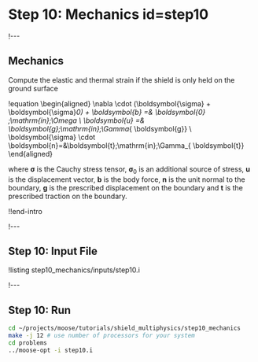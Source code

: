 # Step 10: Mechanics id=step10

!---

## Mechanics

Compute the elastic and thermal strain if the shield is only held on the ground surface

!equation
\begin{aligned}
\nabla \cdot (\boldsymbol{\sigma} + \boldsymbol{\sigma}_0) + \boldsymbol{b} =& \boldsymbol{0} \;\mathrm{in}\;\Omega \\
\boldsymbol{u} =& \boldsymbol{g}\;\mathrm{in}\;\Gamma_{ \boldsymbol{g}} \\
\boldsymbol{\sigma} \cdot \boldsymbol{n}=&\boldsymbol{t}\;\mathrm{in}\;\Gamma_{ \boldsymbol{t}}
\end{aligned}

where $\boldsymbol{\sigma}$  is the Cauchy stress tensor, $\boldsymbol{\sigma}_0$
is an additional source of stress, $\boldsymbol{u}$ is
the displacement vector, $\boldsymbol{b}$ is the body force, $\boldsymbol{n}$ is
the unit normal to the boundary, $\boldsymbol{g}$ is the prescribed displacement
on the boundary and $\boldsymbol{t}$ is the prescribed traction on the boundary.

!!end-intro

!---

## Step 10: Input File

!listing step10_mechanics/inputs/step10.i

!---

## Step 10: Run

```bash
cd ~/projects/moose/tutorials/shield_multiphysics/step10_mechanics
make -j 12 # use number of processors for your system
cd problems
../moose-opt -i step10.i
```
